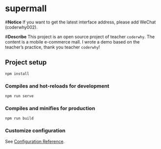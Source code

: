 # supermall

#**Notice**
If you want to get the latest interface address, please add WeChat (coderwhy002).

#**Describe**
This project is an open source project of teacher `coderwhy`. The content is a mobile e-commerce mall. I wrote a demo based on the teacher’s practice, thank you teacher `coderwhy`!

## Project setup
```
npm install
```

### Compiles and hot-reloads for development
```
npm run serve
```

### Compiles and minifies for production
```
npm run build
```

### Customize configuration
See [Configuration Reference](https://cli.vuejs.org/config/).
